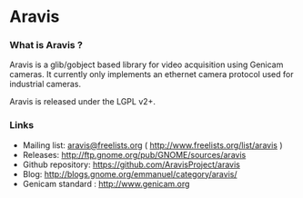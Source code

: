Aravis
======

### What is Aravis ?

Aravis is a glib/gobject based library for video acquisition using Genicam cameras. It currently only implements an ethernet camera protocol used for industrial cameras.

Aravis is released under the LGPL v2+.

### Links

* Mailing list: aravis@freelists.org ( http://www.freelists.org/list/aravis )
* Releases: http://ftp.gnome.org/pub/GNOME/sources/aravis
* Github repository: https://github.com/AravisProject/aravis
* Blog: http://blogs.gnome.org/emmanuel/category/aravis/
* Genicam standard : http://www.genicam.org
